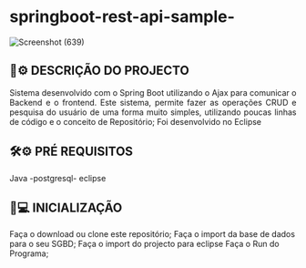 # springboot-rest-api-sample-


![Screenshot (639)](https://user-images.githubusercontent.com/36881559/151564955-e340447b-bbe6-4f74-91ba-4cd1d0907471.png)


## 📄⚙ DESCRIÇÃO DO PROJECTO

<p align="justify">Sistema desenvolvido com o Spring Boot utilizando o Ajax para comunicar o Backend e o frontend. 
Este sistema, permite fazer as operações CRUD e pesquisa do usuário de uma forma muito simples, utilizando poucas linhas de código e o conceito de Repositório;
Foi desenvolvido no Eclipse</p>

## 🛠⚙ PRÉ REQUISITOS

Java -postgresql- eclipse

## 🚀💻 INICIALIZAÇÃO

Faça o download ou clone este repositório;
Faça o import da base de dados para o seu SGBD;
Faça o import do projecto para eclipse
Faça o Run do Programa;
